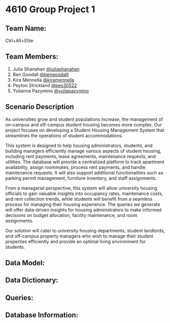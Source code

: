 # 4610 Group Project 1

## Team Name:
Ctrl+Alt+Elite

## Team Members:
1. Julia Shanahan [@juliashanahan](https://github.com/juliashanahan)
2. Ben Goodall [@bengoodalll](https://github.com/bengoodalll)
3. Kira Mennella [@kiramennella](https://github.com/kiramennella)
4. Peyton Strickland [@pes30522](https://github.com/pes30522)
5. Yulianna Pazymino [@yuliapazymino](https://github.com/yuliapazymino)

## Scenario Description
As universities grow and student populations increase, the management of on-campus and off-campus student housing becomes more complex. Our project focuses on developing a Student Housing Management System that streamlines the operations of student accommodations.

This system is designed to help housing administrators, students, and building managers efficiently manage various aspects of student housing, including rent payments, lease agreements, maintenance requests, and utilities. The database will provide a centralized platform to track apartment availability, assign roommates, process rent payments, and handle maintenance requests. It will also support additional functionalities such as parking permit management, furniture inventory, and staff assignments.

From a managerial perspective, this system will allow university housing officials to gain valuable insights into occupancy rates, maintenance costs, and rent collection trends, while students will benefit from a seamless process for managing their housing experience. The queries we generate will offer data-driven insights for housing administrators to make informed decisions on budget allocation, facility maintenance, and room assignments.

Our solution will cater to university housing departments, student landlords, and off-campus property managers who wish to manage their student properties efficiently and provide an optimal living environment for students.

## Data Model:

## Data Dictionary:

## Queries: 

## Database Information:
